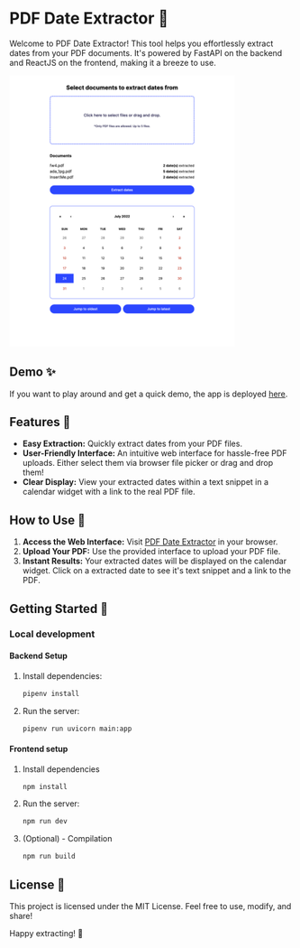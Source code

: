 # PDF Date Extractor 📅

Welcome to PDF Date Extractor! This tool helps you effortlessly extract dates from your PDF documents. It's powered by FastAPI on the backend and ReactJS on the frontend, making it a breeze to use.

<img src="app-in-action.png" alt="App in action" width="400">

## Demo ✨

If you want to play around and get a quick demo, the app is deployed [here](https://pdf-date-extractor.vercel.app/).

## Features 🚀

- **Easy Extraction:** Quickly extract dates from your PDF files.
- **User-Friendly Interface:** An intuitive web interface for hassle-free PDF uploads. Either select them via browser file picker or drag and drop them!
- **Clear Display:** View your extracted dates within a text snippet in a calendar widget with a link to the real PDF file.

## How to Use 📝

1. **Access the Web Interface:** Visit [PDF Date Extractor](https://pdf-date-extractor.vercel.app/) in your browser.
2. **Upload Your PDF:** Use the provided interface to upload your PDF file.
3. **Instant Results:** Your extracted dates will be displayed on the calendar widget. Click on a extracted date to see it's text snippet and a link to the PDF.

## Getting Started 🏁

### Local development

#### Backend Setup

1. Install dependencies:
   ```bash
   pipenv install
   ```
2. Run the server:
   ```bash
   pipenv run uvicorn main:app
   ```

#### Frontend setup

1. Install dependencies
   ```bash
   npm install
   ```
2. Run the server:
   ```bash
   npm run dev
   ```
3. (Optional) - Compilation
   ```bash
   npm run build
   ```

## License 📜

This project is licensed under the MIT License. Feel free to use, modify, and share!

Happy extracting! 🎉
